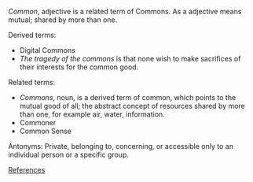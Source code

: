 *Common*, adjective is a related term of Commons. As a adjective means mutual; shared by more than one.

Derived terms:
* Digital Commons 
* *The tragedy of the commons* is that none wish to make sacrifices of their interests for the common good. 

Related terms: 
* *Commons*, noun, is a derived term of common, which points to the mutual good of all; the abstract concept of resources shared by more than one, for example air, water, information.
* Commoner
* Common Sense

Antonyms:
Private, belonging to, concerning, or accessible only to an individual person or a specific group. 

[References](https://wikidiff.com/commons/common)


